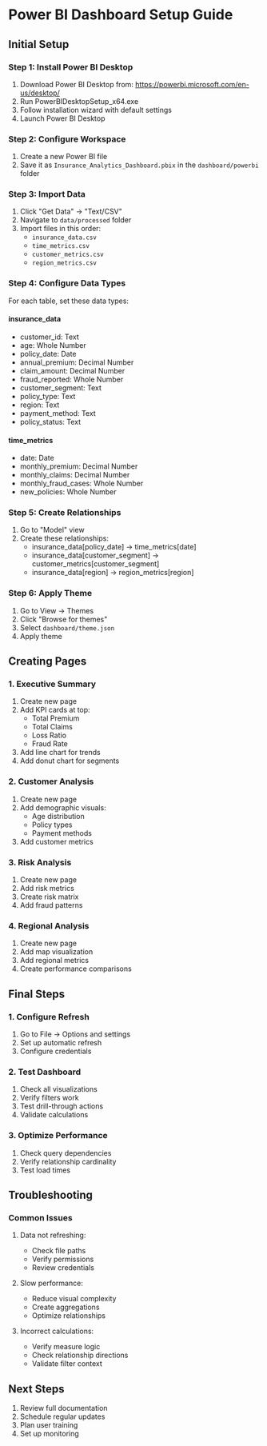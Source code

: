# Power BI Dashboard Setup Guide

## Initial Setup

### Step 1: Install Power BI Desktop
1. Download Power BI Desktop from: https://powerbi.microsoft.com/en-us/desktop/
2. Run PowerBIDesktopSetup_x64.exe
3. Follow installation wizard with default settings
4. Launch Power BI Desktop

### Step 2: Configure Workspace
1. Create a new Power BI file
2. Save it as `Insurance_Analytics_Dashboard.pbix` in the `dashboard/powerbi` folder

### Step 3: Import Data
1. Click "Get Data" → "Text/CSV"
2. Navigate to `data/processed` folder
3. Import files in this order:
   - `insurance_data.csv`
   - `time_metrics.csv`
   - `customer_metrics.csv`
   - `region_metrics.csv`

### Step 4: Configure Data Types
For each table, set these data types:

#### insurance_data
- customer_id: Text
- age: Whole Number
- policy_date: Date
- annual_premium: Decimal Number
- claim_amount: Decimal Number
- fraud_reported: Whole Number
- customer_segment: Text
- policy_type: Text
- region: Text
- payment_method: Text
- policy_status: Text

#### time_metrics
- date: Date
- monthly_premium: Decimal Number
- monthly_claims: Decimal Number
- monthly_fraud_cases: Whole Number
- new_policies: Whole Number

### Step 5: Create Relationships
1. Go to "Model" view
2. Create these relationships:
   - insurance_data[policy_date] → time_metrics[date]
   - insurance_data[customer_segment] → customer_metrics[customer_segment]
   - insurance_data[region] → region_metrics[region]

### Step 6: Apply Theme
1. Go to View → Themes
2. Click "Browse for themes"
3. Select `dashboard/theme.json`
4. Apply theme

## Creating Pages

### 1. Executive Summary
1. Create new page
2. Add KPI cards at top:
   - Total Premium
   - Total Claims
   - Loss Ratio
   - Fraud Rate
3. Add line chart for trends
4. Add donut chart for segments

### 2. Customer Analysis
1. Create new page
2. Add demographic visuals:
   - Age distribution
   - Policy types
   - Payment methods
3. Add customer metrics

### 3. Risk Analysis
1. Create new page
2. Add risk metrics
3. Create risk matrix
4. Add fraud patterns

### 4. Regional Analysis
1. Create new page
2. Add map visualization
3. Add regional metrics
4. Create performance comparisons

## Final Steps

### 1. Configure Refresh
1. Go to File → Options and settings
2. Set up automatic refresh
3. Configure credentials

### 2. Test Dashboard
1. Check all visualizations
2. Verify filters work
3. Test drill-through actions
4. Validate calculations

### 3. Optimize Performance
1. Check query dependencies
2. Verify relationship cardinality
3. Test load times

## Troubleshooting

### Common Issues
1. Data not refreshing:
   - Check file paths
   - Verify permissions
   - Review credentials

2. Slow performance:
   - Reduce visual complexity
   - Create aggregations
   - Optimize relationships

3. Incorrect calculations:
   - Verify measure logic
   - Check relationship directions
   - Validate filter context

## Next Steps
1. Review full documentation
2. Schedule regular updates
3. Plan user training
4. Set up monitoring 